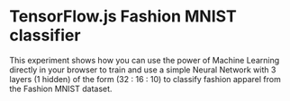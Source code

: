 TensorFlow.js Fashion MNIST classifier
=================

This experiment shows how you can use the power of Machine Learning directly in your browser to train and use a simple Neural Network with 3 layers (1 hidden) of the form (32 : 16 : 10) to classify fashion apparel from the Fashion MNIST dataset.